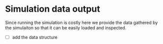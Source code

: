 # Simulation data output
Since running the simulation is costly here we provide the data gathered by the simulaiton so that it can be easily loaded and inspected.

- [ ] add the data structure

